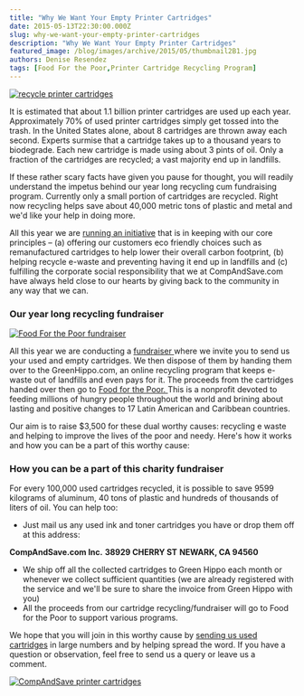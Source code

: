 ```yaml
---
title: "Why We Want Your Empty Printer Cartridges"
date: 2015-05-13T22:30:00.000Z
slug: why-we-want-your-empty-printer-cartridges
description: "Why We Want Your Empty Printer Cartridges"
featured_image: /blog/images/archive/2015/05/thumbnail2B1.jpg
authors: Denise Resendez
tags: [Food For the Poor,Printer Cartridge Recycling Program]
---
```


[![recycle printer cartridges ](/blog/images/empty-cartridge-banner.jpg "Why We Want Your Empty Printer Cartridges ")](/blog/images/empty-cartridge-banner.jpg)

It is estimated that about 1.1 billion printer cartridges are used up each year. Approximately 70% of used printer cartridges simply get tossed into the trash. In the United States alone, about 8 cartridges are thrown away each second. Experts surmise that a cartridge takes up to a thousand years to biodegrade. Each new cartridge is made using about 3 pints of oil. Only a fraction of the cartridges are recycled; a vast majority end up in landfills.

If these rather scary facts have given you pause for thought, you will readily understand the impetus behind our year long recycling cum fundraising program. Currently only a small portion of cartridges are recycled. Right now recycling helps save about 40,000 metric tons of plastic and metal and we'd like your help in doing more.

All this year we are [running an initiative](https://www.compandsave.com) that is in keeping with our core principles – (a) offering our customers eco friendly choices such as remanufactured cartridges to help lower their overall carbon footprint, (b) helping recycle e-waste and preventing having it end up in landfills and (c) fulfilling the corporate social responsibility that we at CompAndSave.com have always held close to our hearts by giving back to the community in any way that we can.

### Our year long recycling fundraiser

[![Food For the Poor fundraiser ](/blog/images/05-07-2015-2.png "Recycle printer cartridges for Food For the Poor, Inc.!")](/blog/images/05-07-2015-2.png)

All this year we are conducting a [fundraiser ](https://www.compandsave.com)where we invite you to send us your used and empty cartridges. We then dispose of them by handing them over to the GreenHippo.com, an online recycling program that keeps e-waste out of landfills and even pays for it. The proceeds from the cartridges handed over then go to [Food for the Poor. ](https://foodforthepoor.org/)This is a nonprofit devoted to feeding millions of hungry people throughout the world and brining about lasting and positive changes to 17 Latin American and Caribbean countries.

Our aim is to raise $3,500 for these dual worthy causes: recycling e waste and helping to improve the lives of the poor and needy. Here's how it works and how you can be a part of this worthy cause:

### How you can be a part of this charity fundraiser

For every 100,000 used cartridges recycled, it is possible to save 9599 kilograms of aluminum, 40 tons of plastic and hundreds of thousands of liters of oil. You can help too:

* Just mail us any used ink and toner cartridges you have or drop them off at this address:

**CompAndSave.com Inc.**
**38929 CHERRY ST**
**NEWARK, CA 94560**

* We ship off all the collected cartridges to Green Hippo each month or whenever we collect sufficient quantities (we are already registered with the service and we'll be sure to share the invoice from Green Hippo with you)
* All the proceeds from our cartridge recycling/fundraiser will go to Food for the Poor to support various programs.

We hope that you will join in this worthy cause by [sending us used cartridges](https://www.compandsave.com) in large numbers and by helping spread the word. If you have a question or observation, feel free to send us a query or leave us a comment.

[![CompAndSave printer cartridges ](/blog/images/728x90-2.png "Shop Ink and Toner with CompAndSave ")](https://www.compandsave.com/)